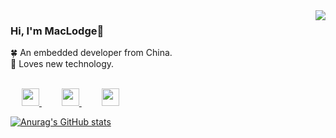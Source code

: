 <!-- <img align="right" src="https://github-readme-stats.vercel.app/api?username=EchoHeim&show_icons=true&icon_color=805AD5&text_color=5cb3cc&bg_color=ffffff&hide_title=true" /> -->


<img align="right" src="https://github-readme-stats.vercel.app/api?username=EchoHeim)](https://github.com/anuraghazra/github-readme-stats" />


<p align="left">
  <h3> Hi, I'm MacLodge👋 </h3>
  <font>🍀 An embedded developer from China.</font>
  <br>
  <font>🎐 Loves new technology.</font>
  <br><br>
  
  &emsp;
  <a href="https://shilong.js.org/" target="_blank">
    <img src="https://cdn.jsdelivr.net/gh/EchoHeim/Astapb/docs/images/icons8-launchpad.svg" width="28px"/>
  </a> 
  &emsp;&emsp;
  <a href="https://blog.csdn.net/hsl416604093" target="_blank">
    <img src="https://cdn.jsdelivr.net/gh/EchoHeim/Astapb/docs/images/icons8-csdn.svg" width="28px"/>
  </a>
  &emsp;&emsp;
  <a href= "https://mp.weixin.qq.com/s?__biz=MzA5NzQ4Mzg4Mw==&mid=2247484765&idx=1&sn=4151c0b331174f98ebcb7fa76be37bd0&chksm=90a16859a7d6e14ff2abe8205aee81f03da1d9b870eaa64f1785afbc029902bf782e9921d85b&token=1940166833&lang=zh_CN#rd" target="_blank">
    <img src="https://cdn.jsdelivr.net/gh/EchoHeim/Astapb/docs/images/icons8-wechat.svg" width="28px"/>
  </a>
  <br>
</p>

[![Anurag's GitHub stats](https://github-readme-stats.vercel.app/api?username=EchoHeim)](https://github.com/anuraghazra/github-readme-stats)
